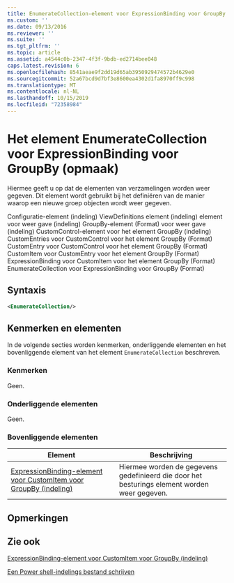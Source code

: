 ```yaml
---
title: EnumerateCollection-element voor ExpressionBinding voor GroupBy (indeling) | Microsoft Docs
ms.custom: ''
ms.date: 09/13/2016
ms.reviewer: ''
ms.suite: ''
ms.tgt_pltfrm: ''
ms.topic: article
ms.assetid: a4544c0b-2347-4f3f-9bdb-ed2714bee048
caps.latest.revision: 6
ms.openlocfilehash: 8541aeae9f2dd19d65ab3950929474572b4629e0
ms.sourcegitcommit: 52a67bcd9d7bf3e8600ea4302d1fa8970ff9c998
ms.translationtype: MT
ms.contentlocale: nl-NL
ms.lasthandoff: 10/15/2019
ms.locfileid: "72358984"
---
```

# <a name="enumeratecollection-element-for-expressionbinding-for-groupby-format"></a>Het element EnumerateCollection voor ExpressionBinding voor GroupBy (opmaak)

Hiermee geeft u op dat de elementen van verzamelingen worden weer gegeven. Dit element wordt gebruikt bij het definiëren van de manier waarop een nieuwe groep objecten wordt weer gegeven.

Configuratie-element (indeling) ViewDefinitions element (indeling) element voor weer gave (indeling) GroupBy-element (Format) voor weer gave (indeling) CustomControl-element voor het element GroupBy (indeling) CustomEntries voor CustomControl voor het element GroupBy (Format) CustomEntry voor CustomControl voor het element GroupBy (Format) CustomItem voor CustomEntry voor het element GroupBy (Format) ExpressionBinding voor CustomItem voor het element GroupBy (Format) EnumerateCollection voor ExpressionBinding voor GroupBy (Format)

## <a name="syntax"></a>Syntaxis

```xml
<EnumerateCollection/>
```

## <a name="attributes-and-elements"></a>Kenmerken en elementen

In de volgende secties worden kenmerken, onderliggende elementen en het bovenliggende element van het element `EnumerateCollection` beschreven.

### <a name="attributes"></a>Kenmerken

Geen.

### <a name="child-elements"></a>Onderliggende elementen

Geen.

### <a name="parent-elements"></a>Bovenliggende elementen

|Element|Beschrijving|
|-------------|-----------------|
|[ExpressionBinding-element voor CustomItem voor GroupBy (indeling)](./expressionbinding-element-for-customitem-for-groupby-format.md)|Hiermee worden de gegevens gedefinieerd die door het besturings element worden weer gegeven.|

## <a name="remarks"></a>Opmerkingen

## <a name="see-also"></a>Zie ook

[ExpressionBinding-element voor CustomItem voor GroupBy (indeling)](./expressionbinding-element-for-customitem-for-groupby-format.md)

[Een Power shell-indelings bestand schrijven](./writing-a-powershell-formatting-file.md)

